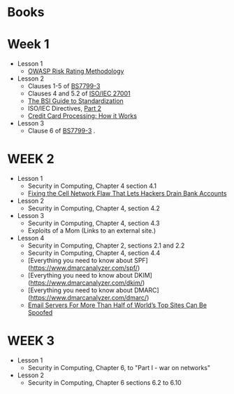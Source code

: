 # Books

# Week 1

* Lesson 1
    * [OWASP Risk Rating Methodology](https://owasp.org/www-community/OWASP_Risk_Rating_Methodology)
* Lesson 2
    * Clauses 1-5
      of [BS7799-3](https://bsol-bsigroup-com.libproxy.york.ac.uk/Bibliographic/BibliographicInfoData/000000000030354572)
    * Clauses 4 and 5.2
      of [ISO/IEC 27001](https://bsol-bsigroup-com.libproxy.york.ac.uk/Bibliographic/BibliographicInfoData/000000000030347472)
    * [The BSI Guide to Standardization](https://www.bsigroup.com/en-GB/standards/Information-about-standards/how-are-standards-made/The-BSI-Guide-to-Standardization/)
    * ISO/IEC Directives, [Part 2](https://www.iso.org/sites/directives/current/part2/index.xhtml)
    * [Credit Card Processing: How it Works](https://www.cardfellow.com/blog/how-credit-card-processing-works/)
* Lesson 3
    * Clause 6
      of [BS7799-3](https://bsol-bsigroup-com.libproxy.york.ac.uk/Bibliographic/BibliographicInfoData/000000000030354572)
      .

# WEEK 2

* Lesson 1
    * Security in Computing, Chapter 4 section 4.1
    * [Fixing the Cell Network Flaw That Lets Hackers Drain Bank Accounts](https://www.wired.com/2017/05/fix-ss7-two-factor-authentication-bank-accounts/)
* Lesson 2
    * Security in Computing, Chapter 4, section 4.2
* Lesson 3
    * Security in Computing, Chapter 4, section 4.3
    * Exploits of a Mom (Links to an external site.)
* Lesson 4
    * Security in Computing, Chapter 2, sections 2.1 and 2.2
    * Security in Computing, Chapter 4, section 4.4
    * [Everything you need to know about SPF] (https://www.dmarcanalyzer.com/spf/)
    * [Everything you need to know about DKIM] (https://www.dmarcanalyzer.com/dkim/)
    * [Everything you need to know about DMARC] (https://www.dmarcanalyzer.com/dmarc/)
    * [Email Servers For More Than Half of World’s Top Sites Can Be Spoofed](https://threatpost.com/email-servers-for-more-than-half-of-worlds-top-sites-can-be-spoofed/118840/)

# WEEK 3

* Lesson 1
    * Security in Computing, Chapter 6, to "Part I - war on networks"
* Lesson 2
    * Security in Computing, Chapter 6 sections 6.2 to 6.10
